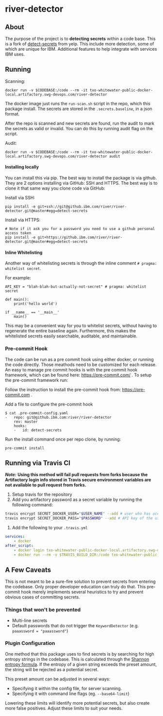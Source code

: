 # river-detector

## About

The purpose of the project is to **detecting secrets** within a code base. This is a fork of [detect-secrets](https://github.com/Yelp/detect-secrets) from yelp. This include more detection, some of which are unique for IBM. Additional features to help integrate with services IBM uses.

## Running

Scanning:

```SH
docker run -v $CODEBASE:/code --rm -it txo-whitewater-public-docker-local.artifactory.swg-devops.com/river-detector
```

The docker image just runs the `run-scan.sh` script in the repo, which this package install. The secrets are stored in the `.secrets.baseline`, in a json format.

After the repo is scanned and new secrets are found, run the audit to mark the secrets as valid or invalid. You can do this by running audit flag on the script.

Audit:
```SH
docker run -v $CODEBASE:/code --rm -it txo-whitewater-public-docker-local.artifactory.swg-devops.com/river-detector audit
```

#### Installing locally

You can install this via pip. The best way to install the package is via github. They are 2 options installing via GitHub: SSH and HTTPS. The best way is to clone it that same way you clone code via GitHub:

Install via SSH:
```
pip install -e git+ssh://git@github.ibm.com/river/river-detector.git@master#egg=detect-secrets
```

Install via HTTPS:
```
# Note if it ask you for a password you need to use a github personal access token
pip install -e git+https://github.ibm.com/river/river-detector.git@master#egg=detect-secrets
```

#### Inline Whitelisting

Another way of whitelisting secrets is through the inline comment
`# pragma: whitelist secret`.

For example:

```
API_KEY = "blah-blah-but-actually-not-secret" # pragma: whitelist secret

def main():
    print('hello world')

if __name__ == '__main__'
    main()
```

This may be a convenient way for you to whitelist secrets, without having to
regenerate the entire baseline again. Furthermore, this makes the whitelisted
secrets easily searchable, auditable, and maintainable.

### Pre-commit Hook

The code can be run as a pre commit hook using either docker, or running the code directly. Those meathods need to be customized for each release. An easy to manage pre commit hooks is with the pre commit hook framework, which can be found here: https://pre-commit.com/ . To setup the pre-commit framework run:

Follow the instruction to install the pre-commit hook from: https://pre-commit.com .

Add a file to configure the pre-commit hook
```
$ cat .pre-commit-config.yaml
-   repo: git@github.ibm.com:river/river-detector
    rev: master
    hooks:
    -   id: detect-secrets
```

Run the install command once per repo clone, by running:

```
pre-commit install
```

## Running via Travis CI

***Note:*** **Using this method will fail pull requests from forks because the Artifactory login info stored in Travis secure environment variables are not available to pull request from forks.**

1. Setup travis for the repository
1. Add you artifactory password as a secret variable by running the following command:
```BASH
travis encrypt SECRET_DOCKER_USER="$USER_NAME" --add # user who has access to artifactory
travis encrypt SECRET_DOCKER_PASS="$PASSWORD" --add # API key of the user who has access to artifactory
```
1. Add the following to your `.travis.yml`
```yaml
services:
    - docker
after_script:
    - docker login txo-whitewater-public-docker-local.artifactory.swg-devops.com --username $SECRET_DOCKER_USER --password $SECRET_DOCKER_PASS
    - docker run --rm -v $TRAVIS_BUILD_DIR:/code txo-whitewater-public-docker-local.artifactory.swg-devops.com/river-detector:latest
```

## A Few Caveats

This is not meant to be a sure-fire solution to prevent secrets from entering
the codebase. Only proper developer education can truly do that. This pre-commit
hook merely implements several heuristics to try and prevent obvious cases of
committing secrets.

### Things that won't be prevented

* Multi-line secrets
* Default passwords that do not trigger the `KeywordDetector` (e.g. `paaassword = "paaassword"`)

### Plugin Configuration

One method that this package uses to find secrets is by searching for high
entropy strings in the codebase. This is calculated through the [Shannon entropy
formula](http://blog.dkbza.org/2007/05/scanning-data-for-entropy-anomalies.html).
If the entropy of a given string exceeds the preset amount, the string will be
rejected as a potential secret.

This preset amount can be adjusted in several ways:

* Specifying it within the config file, for server scanning.
* Specifying it with command line flags (eg. `--base64-limit`)

Lowering these limits will identify more potential secrets, but also create
more false positives. Adjust these limits to suit your needs.
